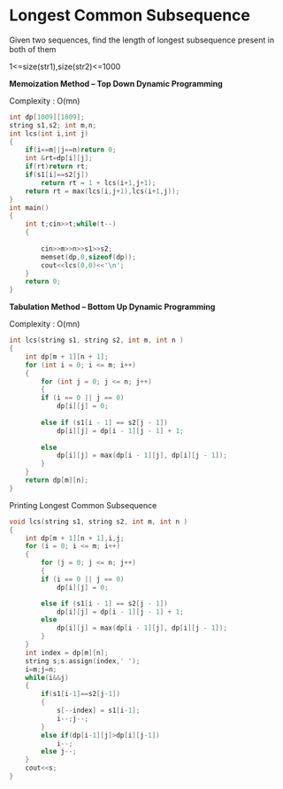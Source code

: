 # Longest Common Subsequence

Given two sequences, find the length of longest subsequence present in both of them

1<=size(str1),size(str2)<=1000

**Memoization Method – Top Down Dynamic Programming**

Complexity : O(mn)
```cpp
int dp[1009][1009];
string s1,s2; int m,n;
int lcs(int i,int j)
{
    if(i==m||j==n)return 0;
    int &rt=dp[i][j];
    if(rt)return rt;
    if(s1[i]==s2[j])
        return rt = 1 + lcs(i+1,j+1);
    return rt = max(lcs(i,j+1),lcs(i+1,j));
}
int main()
{
    int t;cin>>t;while(t--)
    {
       
        cin>>m>>n>>s1>>s2;
        memset(dp,0,sizeof(dp));
        cout<<lcs(0,0)<<'\n';
    }
    return 0;
}
```
**Tabulation Method – Bottom Up Dynamic Programming**

Complexity : O(mn)
```cpp
int lcs(string s1, string s2, int m, int n )  
{  
    int dp[m + 1][n + 1];  
    for (int i = 0; i <= m; i++)  
    {  
        for (int j = 0; j <= n; j++)  
        {  
        if (i == 0 || j == 0)  
            dp[i][j] = 0;  
      
        else if (s1[i - 1] == s2[j - 1])  
            dp[i][j] = dp[i - 1][j - 1] + 1;  
      
        else
            dp[i][j] = max(dp[i - 1][j], dp[i][j - 1]);  
        }  
    }  
    return dp[m][n];  
}  
```

Printing Longest Common Subsequence
```cpp
void lcs(string s1, string s2, int m, int n )
{
    int dp[m + 1][n + 1],i,j;
    for (i = 0; i <= m; i++)
    {
        for (j = 0; j <= n; j++)
        {
        if (i == 0 || j == 0)
            dp[i][j] = 0;

        else if (s1[i - 1] == s2[j - 1])
            dp[i][j] = dp[i - 1][j - 1] + 1;
        else
            dp[i][j] = max(dp[i - 1][j], dp[i][j - 1]);
        }
    }
    int index = dp[m][n];
    string s;s.assign(index,' ');
    i=m;j=n;
    while(i&&j)
    {
        if(s1[i-1]==s2[j-1])
        {
            s[--index] = s1[i-1];
            i--;j--;
        }
        else if(dp[i-1][j]>dp[i][j-1])
            i--;
        else j--;
    }
    cout<<s;
}
```
